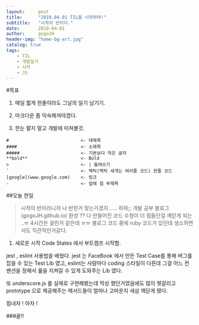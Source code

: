 ```yaml
---
layout:     post
title:      "2019.04.01 TIL을 시작하며!"
subtitle:   "시작이 반이다."
date:       2019-04-01
author:     gogoJH
header-img: "home-bg-art.jpg"
catalog: true
tags:
    - TIL
    - 개발일기
    - 시작
    - JS
---
```


#목표
1. 매일 짧게 한줄이라도 그날의 일기 남기기.


2. 마크다운 좀 익숙해져야겠다.
3. 한눈 팔지 말고 개발에 미쳐볼것.

```
#                           <- 대제목
####                        <- 소제목
#####                       <- 기본보다 작은 글자
**bold**                    <- Bold
>                           <- | 들여쓰기
`                           <- 백틱(백틱 세개는 여러줄 코드) 한줄 코드
[google](www.google.com)    <- 링크
-                           <- 앞에 점 부제목
```

##오늘 한일

> 시작이 반이라니까 나 반한거 맞는거겠지 ….. 하하;;
> 개발 공부 블로그 (gogoJH.github.io) 완성 ?? 다 만들어진 코드 수정이 더 힘들단걸 깨닫게 되는 ..ㅠ 4시간은 걸린거 같은데 ㅠㅠ
> 블로그 코드 중에 ruby 코드가 있던데 생소하면서도 직관적인거같다.

1. 새로운 시작 Code States 에서 부트캠프 시작함.

jest , eslint 사용법을 배웠다. jest 는 FaceBook 에서 만든 Test Case를 통해 버그를 잡을 수 있는 Test Lib 였고, eslint는 사람마다 coding 스타일이 다른데 그걸 어느 컨밴션을 정해서 룰을 지켜갈 수 있게 도와주는 Lib 였다.

또 underscore.js 를 실제로 구현해봤는데 막상 했던거였음에도 많이 헷갈리고 prototype 으로 제공해주는 메서드들이 얼마나 고마운지 새삼 깨닫게 됐다.

힘내자 ! 아자 !

###끝!!